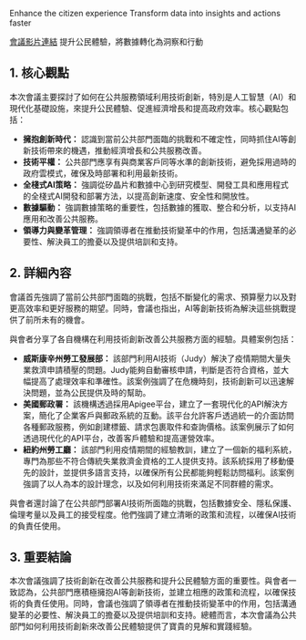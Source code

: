 Enhance the citizen experience Transform data into insights and actions faster

[會議影片連結](https://www.youtube.com/watch?v=3tiCduBRB9o)
提升公民體驗，將數據轉化為洞察和行動

## 1. 核心觀點

本次會議主要探討了如何在公共服務領域利用技術創新，特別是人工智慧（AI）和現代化基礎設施，來提升公民體驗、促進經濟增長和提高政府效率。核心觀點包括：

*   **擁抱創新時代：** 認識到當前公共部門面臨的挑戰和不確定性，同時抓住AI等創新技術帶來的機遇，推動經濟增長和公共服務改善。
*   **技術平權：** 公共部門應享有與商業客戶同等水準的創新技術，避免採用過時的政府雲模式，確保及時部署和利用最新技術。
*   **全棧式AI策略：** 強調從矽晶片和數據中心到研究模型、開發工具和應用程式的全棧式AI開發和部署方法，以提高創新速度、安全性和開放性。
*   **數據驅動：** 強調數據策略的重要性，包括數據的獲取、整合和分析，以支持AI應用和改善公共服務。
*   **領導力與變革管理：** 強調領導者在推動技術變革中的作用，包括溝通變革的必要性、解決員工的擔憂以及提供培訓和支持。

## 2. 詳細內容

會議首先強調了當前公共部門面臨的挑戰，包括不斷變化的需求、預算壓力以及對更高效率和更好服務的期望。同時，會議也指出，AI等創新技術為解決這些挑戰提供了前所未有的機會。

與會者分享了各自機構在利用技術創新改善公共服務方面的經驗。具體案例包括：

*   **威斯康辛州勞工發展部：** 該部門利用AI技術（Judy）解決了疫情期間大量失業救濟申請積壓的問題。Judy能夠自動審核申請，判斷是否符合資格，並大幅提高了處理效率和準確性。該案例強調了在危機時刻，技術創新可以迅速解決問題，並為公民提供及時的幫助。
*   **美國郵政署：** 該機構透過採用Apigee平台，建立了一套現代化的API解決方案，簡化了企業客戶與郵政系統的互動。該平台允許客戶透過統一的介面訪問各種郵政服務，例如創建標籤、請求包裹取件和查詢價格。該案例展示了如何透過現代化的API平台，改善客戶體驗和提高運營效率。
*   **紐約州勞工廳：** 該部門利用疫情期間的經驗教訓，建立了一個新的福利系統，專門為那些不符合傳統失業救濟金資格的工人提供支持。該系統採用了移動優先的設計，並提供多語言支持，以確保所有公民都能夠輕鬆訪問福利。該案例強調了以人為本的設計理念，以及如何利用技術來滿足不同群體的需求。

與會者還討論了在公共部門部署AI技術所面臨的挑戰，包括數據安全、隱私保護、倫理考量以及員工的接受程度。他們強調了建立清晰的政策和流程，以確保AI技術的負責任使用。

## 3. 重要結論

本次會議強調了技術創新在改善公共服務和提升公民體驗方面的重要性。與會者一致認為，公共部門應積極擁抱AI等創新技術，並建立相應的政策和流程，以確保技術的負責任使用。同時，會議也強調了領導者在推動技術變革中的作用，包括溝通變革的必要性、解決員工的擔憂以及提供培訓和支持。總體而言，本次會議為公共部門如何利用技術創新來改善公民體驗提供了寶貴的見解和實踐經驗。
